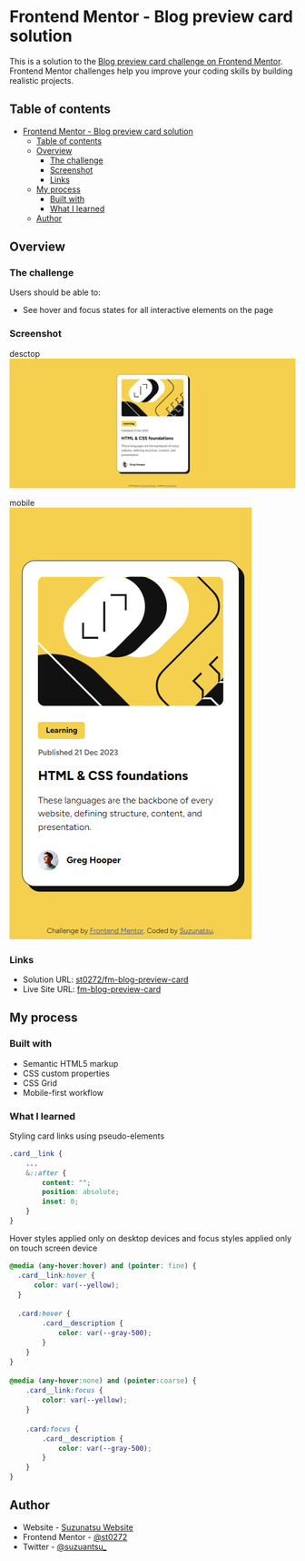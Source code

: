 # Frontend Mentor - Blog preview card solution

This is a solution to the [Blog preview card challenge on Frontend Mentor](https://www.frontendmentor.io/challenges/blog-preview-card-ckPaj01IcS). Frontend Mentor challenges help you improve your coding skills by building realistic projects. 

## Table of contents

- [Frontend Mentor - Blog preview card solution](#frontend-mentor---blog-preview-card-solution)
  - [Table of contents](#table-of-contents)
  - [Overview](#overview)
    - [The challenge](#the-challenge)
    - [Screenshot](#screenshot)
    - [Links](#links)
  - [My process](#my-process)
    - [Built with](#built-with)
    - [What I learned](#what-i-learned)
  - [Author](#author)

## Overview

### The challenge

Users should be able to:

- See hover and focus states for all interactive elements on the page

### Screenshot

desctop  
![desktop](./assets/images/screenshot_desktop.png)

mobile  
![mobile](./assets/images/screenshot_mobile.png)

### Links

- Solution URL: [st0272\/fm-blog-preview-card](https://github.com/st0272/fm-blog-preview-card/)
- Live Site URL: [fm-blog-preview-card](https://st0272.github.io/fm-blog-preview-card/)

## My process

### Built with

- Semantic HTML5 markup
- CSS custom properties
- CSS Grid
- Mobile-first workflow

### What I learned

Styling card links using pseudo-elements

```css
.card__link {
    ...
    &::after {
        content: "";
        position: absolute;
        inset: 0;
    }
}
```

Hover styles applied only on desktop devices and focus styles applied only on touch screen device

```css
@media (any-hover:hover) and (pointer: fine) {
  .card__link:hover {
      color: var(--yellow);
  }

  .card:hover {
        .card__description {
            color: var(--gray-500);
        }
    }
}

@media (any-hover:none) and (pointer:coarse) {
    .card__link:focus {
        color: var(--yellow);
    }

    .card:focus {
        .card__description {
            color: var(--gray-500);
        }
    }
}
```

## Author

- Website - [Suzunatsu Website](https://www.suzunatsu.com)
- Frontend Mentor - [@st0272](https://www.frontendmentor.io/profile/st0272)
- Twitter - [@suzuantsu_](https://www.twitter.com/suzuantsu_)